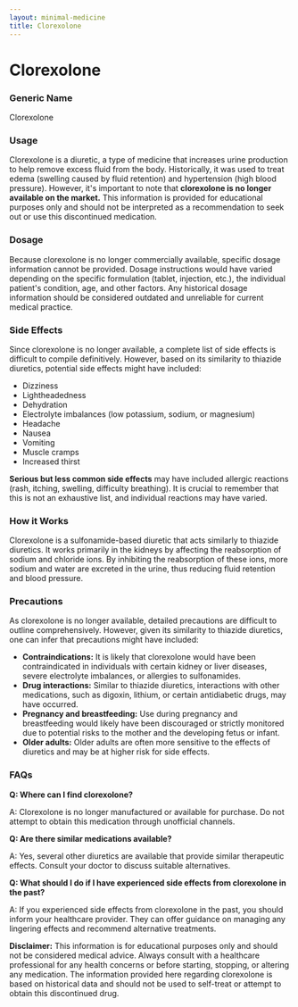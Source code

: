 ```yaml
---
layout: minimal-medicine
title: Clorexolone
---
```


# Clorexolone
### Generic Name
Clorexolone

### Usage
Clorexolone is a diuretic, a type of medicine that increases urine production to help remove excess fluid from the body.  Historically, it was used to treat edema (swelling caused by fluid retention) and hypertension (high blood pressure).  However, it's important to note that **clorexolone is no longer available on the market.**  This information is provided for educational purposes only and should not be interpreted as a recommendation to seek out or use this discontinued medication.

### Dosage
Because clorexolone is no longer commercially available, specific dosage information cannot be provided.  Dosage instructions would have varied depending on the specific formulation (tablet, injection, etc.), the individual patient's condition, age, and other factors.  Any historical dosage information should be considered outdated and unreliable for current medical practice.

### Side Effects
Since clorexolone is no longer available, a complete list of side effects is difficult to compile definitively. However, based on its similarity to thiazide diuretics, potential side effects might have included:

* Dizziness
* Lightheadedness
* Dehydration
* Electrolyte imbalances (low potassium, sodium, or magnesium)
* Headache
* Nausea
* Vomiting
* Muscle cramps
* Increased thirst

**Serious but less common side effects** may have included allergic reactions (rash, itching, swelling, difficulty breathing).  It is crucial to remember that this is not an exhaustive list, and individual reactions may have varied.

### How it Works
Clorexolone is a sulfonamide-based diuretic that acts similarly to thiazide diuretics. It works primarily in the kidneys by affecting the reabsorption of sodium and chloride ions. By inhibiting the reabsorption of these ions, more sodium and water are excreted in the urine, thus reducing fluid retention and blood pressure.


### Precautions
As clorexolone is no longer available, detailed precautions are difficult to outline comprehensively. However, given its similarity to thiazide diuretics, one can infer that precautions might have included:

* **Contraindications:**  It is likely that clorexolone would have been contraindicated in individuals with certain kidney or liver diseases, severe electrolyte imbalances, or allergies to sulfonamides.
* **Drug interactions:**  Similar to thiazide diuretics, interactions with other medications, such as digoxin, lithium, or certain antidiabetic drugs, may have occurred.
* **Pregnancy and breastfeeding:** Use during pregnancy and breastfeeding would likely have been discouraged or strictly monitored due to potential risks to the mother and the developing fetus or infant.
* **Older adults:**  Older adults are often more sensitive to the effects of diuretics and may be at higher risk for side effects.

### FAQs

**Q: Where can I find clorexolone?**

A: Clorexolone is no longer manufactured or available for purchase.  Do not attempt to obtain this medication through unofficial channels.

**Q: Are there similar medications available?**

A: Yes, several other diuretics are available that provide similar therapeutic effects.  Consult your doctor to discuss suitable alternatives.

**Q: What should I do if I have experienced side effects from clorexolone in the past?**

A: If you experienced side effects from clorexolone in the past, you should inform your healthcare provider.  They can offer guidance on managing any lingering effects and recommend alternative treatments.

**Disclaimer:** This information is for educational purposes only and should not be considered medical advice.  Always consult with a healthcare professional for any health concerns or before starting, stopping, or altering any medication.  The information provided here regarding clorexolone is based on historical data and should not be used to self-treat or attempt to obtain this discontinued drug.
